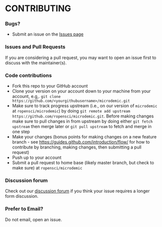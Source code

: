 # CONTRIBUTING #

### Bugs?

* Submit an issue on the [Issues page](https://github.com/ropensci/microdemic/issues)

### Issues and Pull Requests

If you are considering a pull request, you may want to open an issue first to discuss with the maintainer(s).

### Code contributions

* Fork this repo to your GitHub account
* Clone your version on your account down to your machine from your account, e.g,. `git clone https://github.com/<yourgithubusername>/microdemic.git`
* Make sure to track progress upstream (i.e., on our version of `microdemic` at `ropensci/microdemic`) by doing `git remote add upstream https://github.com/ropensci/microdemic.git`. Before making changes make sure to pull changes in from upstream by doing either `git fetch upstream` then merge later or `git pull upstream` to fetch and merge in one step
* Make your changes (bonus points for making changes on a new feature branch - see <https://guides.github.com/introduction/flow/> for how to contribute by branching, making changes, then submitting a pull request)
* Push up to your account
* Submit a pull request to home base (likely master branch, but check to make sure) at `ropensci/microdemic`

### Discussion forum

Check out our [discussion forum](https://discuss.ropensci.org) if you think your issue requires a longer form discussion.

### Prefer to Email? 

Do not email, open an issue.
